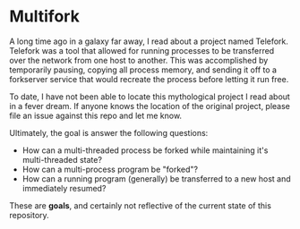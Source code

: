 # Multifork

A long time ago in a galaxy far away, I read about a project named Telefork.
Telefork was a tool that allowed for running processes to be transferred over the network from one host to another.
This was accomplished by temporarily pausing, copying all process memory, and sending it off to a forkserver service that would recreate the process before letting it run free.

To date, I have not been able to locate this mythological project I read about in a fever dream.
If anyone knows the location of the original project, please file an issue against this repo and let me know.

Ultimately, the goal is answer the following questions:
- How can a multi-threaded process be forked while maintaining it's multi-threaded state?
- How can a multi-process program be "forked"?
- How can a running program (generally) be transferred to a new host and immediately resumed?

These are **goals**, and certainly not reflective of the current state of this repository.
